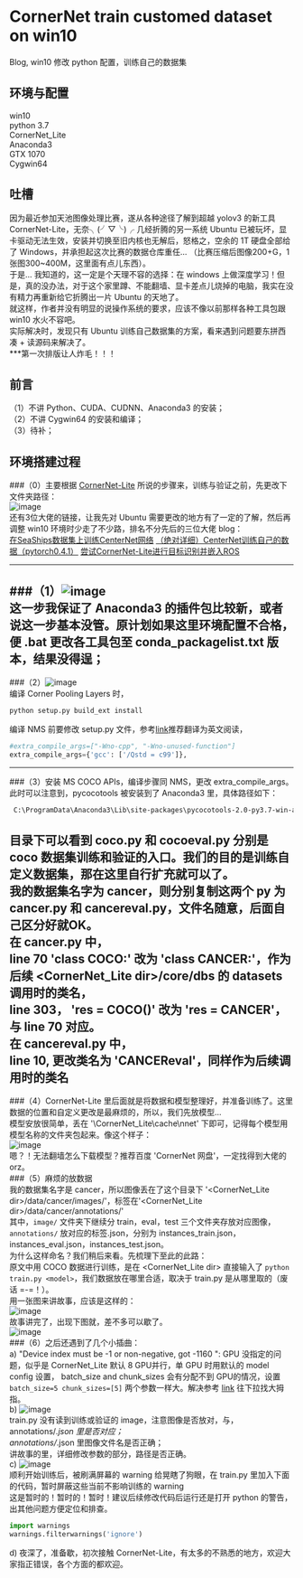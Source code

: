 # CornerNet train customed dataset on win10
Blog, win10 修改 python 配置，训练自己的数据集

## 环境与配置
win10<br>
python 3.7<br>
CornerNet_Lite<br>
Anaconda3<br>
GTX 1070<br>
Cygwin64<br>

## 吐槽
因为最近参加天池图像处理比赛，遂从各种途径了解到超越 yolov3 的新工具 CornerNet-Lite，无奈╮(╯▽╰)╭ 几经折腾的另一系统 Ubuntu 已被玩坏，显卡驱动无法生效，安装并切换至旧内核也无解后，怒格之，空余的 1T 硬盘全部给了 Windows，并承担起这次比赛的数据仓库重任... （比赛压缩后图像200+G，1张图300~400M，这里面有点儿东西）。<br>
于是... 我知道的，这一定是个天理不容的选择：在 windows 上做深度学习！但是，真的没办法，对于这个家里蹲、不能翻墙、显卡差点儿烧掉的电脑，我实在没有精力再重新给它折腾出一片 Ubuntu 的天地了。<br>
就这样，作者并没有明显的说操作系统的要求，应该不像以前那样各种工具包跟 win10 水火不容吧。<br>
实际解决时，发现只有 Ubuntu 训练自己数据集的方案，看来遇到问题要东拼西凑 + 读源码来解决了。<br>
***第一次排版让人炸毛！！！

## 前言
（1）不讲 Python、CUDA、CUDNN、Anaconda3 的安装；<br>
（2）不讲 Cygwin64 的安装和编译；<br>
（3）待补；<br>



## 环境搭建过程
###（0）主要根据 [CornerNet-Lite](https://github.com/princeton-vl/CornerNet-Lite) 所说的步骤来，训练与验证之前，先更改下文件夹路径：<br>
![image](https://github.com/Lighthawk/CornerNet-train-win10-python/blob/master/images/008.jpg)<br>
还有3位大佬的链接，让我先对 Ubuntu 需要更改的地方有了一定的了解，然后再调整 win10 环境时少走了不少路，排名不分先后的三位大佬 blog：<br>
[在SeaShips数据集上训练CenterNet网络](https://blog.csdn.net/weixin_42634342/article/details/97756458)
[（绝对详细）CenterNet训练自己的数据（pytorch0.4.1）](https://blog.csdn.net/weixin_41765699/article/details/100118353)
[尝试CornerNet-Lite进行目标识别并嵌入ROS](https://blog.csdn.net/qq_25349629/article/details/89493192)

-----
###（1）![image](https://github.com/Lighthawk/CornerNet-train-win10-python/blob/master/images/001.jpg)<br>
这一步我保证了 Anaconda3 的插件包比较新，或者说这一步基本没管。原计划如果这里环境配置不合格，便 .bat 更改各工具包至 conda_packagelist.txt 版本，结果没得逞；<br>
-----
###（2）![image](https://github.com/Lighthawk/CornerNet-train-win10-python/blob/master/images/002.jpg)<br>
编译 Corner Pooling Layers 时，<br>
```Bash
python setup.py build_ext install
```
编译 NMS 前要修改 setup.py 文件，参考[link](https://qiita.com/sounansu/items/6836e5a4d81e157941c2)推荐翻译为英文阅读，<br>
```Python
#extra_compile_args=["-Wno-cpp", "-Wno-unused-function"]
extra_compile_args={'gcc': ['/Qstd = c99']},
```
-----
###（3）安装 MS COCO APIs，编译步骤同 NMS，更改 extra_compile_args。此时可以注意到，pycocotools 被安装到了 Anaconda3 里，具体路径如下：<br>
```Bash
 C:\ProgramData\Anaconda3\Lib\site-packages\pycocotools-2.0-py3.7-win-amd64.egg\pycocotools
```
目录下可以看到 coco.py 和 cocoeval.py 分别是 coco 数据集训练和验证的入口。我们的目的是训练自定义数据集，那在这里自行扩充就可以了。<br>
我的数据集名字为 cancer，则分别复制这两个 py 为 cancer.py 和 cancereval.py，文件名随意，后面自己区分好就OK。<br>
在 cancer.py 中，<br>
line 70 'class COCO:' 改为 'class CANCER:'，作为后续 <CornerNet_Lite dir>/core/dbs 的 datasets 调用时的类名，<br>
line 303， 'res = COCO()' 改为 'res = CANCER'，与 line 70 对应。<br>
在 cancereval.py 中，<br>
line 10, 更改类名为 'CANCEReval'，同样作为后续调用时的类名
-----
###（4）CornerNet-Lite 里后面就是将数据和模型整理好，并准备训练了。这里数据的位置和自定义更改是最麻烦的，所以，我们先放模型...<br>
模型安放很简单，丢在 '\CornerNet_Lite\cache\nnet\' 下即可，记得每个模型用模型名称的文件夹包起来。像这个样子：<br>
![image](https://github.com/Lighthawk/CornerNet-train-win10-python/blob/master/images/003.jpg)<br>
嗯？！无法翻墙怎么下载模型？推荐百度 'CornerNet 网盘'，一定找得到大佬的 orz。<br>
###（5）麻烦的放数据<br>
我的数据集名字是 cancer，所以图像丢在了这个目录下 '<CornerNet_Lite dir>/data/cancer/images/'，标签在'<CornerNet_Lite dir>/data/cancer/annotations/'<br>
其中，`image/` 文件夹下继续分 train，eval，test 三个文件夹存放对应图像，`annotations/` 放对应的标签.json，分别为 instances_train.json，instances_eval.json，instances_test.json。<br>
为什么这样命名？我们稍后来看。先梳理下至此的此路：<br>
原文中用 COCO 数据进行训练，是在 <CornerNet_Lite dir> 直接输入了 `python train.py <model>`，我们数据放在哪里合适，取决于 train.py 是从哪里取的（废话 =-=！）。<br> 
用一张图来讲故事，应该是这样的：<br>
![image](https://github.com/Lighthawk/CornerNet-train-win10-python/blob/master/images/004.jpg)<br>
故事讲完了，出现下图就，差不多可以歇了。<br>
![image](https://github.com/Lighthawk/CornerNet-train-win10-python/blob/master/images/007.jpg)<br>
###（6）之后还遇到了几个小插曲：<br>
a) "Device index must be -1 or non-negative, got -1160 ": GPU 没指定的问题，似乎是 CornerNet_Lite 默认 8 GPU并行，单 GPU 时用默认的 model config 设置， batch_size and chunk_sizes 会有分配不到 GPU的情况，设置 `batch_size=5 chunk_sizes=[5]` 两个参数一样大。解决参考 [link](https://github.com/princeton-vl/CornerNet/issues/4) 往下拉找大拇指。<br>
b) ![image](https://github.com/Lighthawk/CornerNet-train-win10-python/blob/master/images/005.jpg)<br>
train.py 没有读到训练或验证的 image，注意图像是否放对，与，annotations/*.json 里是否对应；<br>
annotations/*.json 里图像文件名是否正确；<br>
讲故事的里，详细修改参数的部分，路径是否正确。<br>
c)  ![image](https://github.com/Lighthawk/CornerNet-train-win10-python/blob/master/images/006.jpg)<br>
顺利开始训练后，被刷满屏幕的 warning 给晃瞎了狗眼，在 train.py 里加入下面的代码，暂时屏蔽这些当前不影响训练的 warning<br>
这是暂时的！暂时的！暂时！建议后续修改代码后运行还是打开 python 的警告，出其他问题方便定位和排查。<br>
```Python
import warnings
warnings.filterwarnings('ignore')
```
d) 夜深了，准备歇，初次接触 CornerNet-Lite，有太多的不熟悉的地方，欢迎大家指正错误，各个方面的都欢迎。<br>

